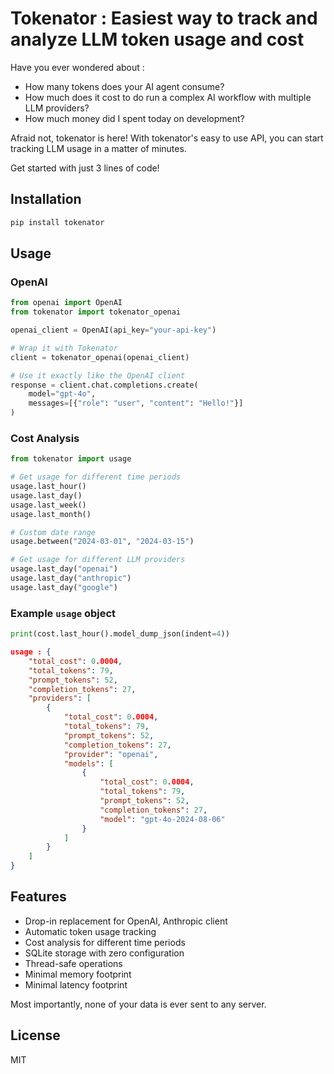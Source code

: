 # Tokenator : Easiest way to track and analyze LLM token usage and cost

Have you ever wondered about :
- How many tokens does your AI agent consume? 
- How much does it cost to do run a complex AI workflow with multiple LLM providers?
- How much money did I spent today on development?

Afraid not, tokenator is here! With tokenator's easy to use API, you can start tracking LLM usage in a matter of minutes.

Get started with just 3 lines of code!

## Installation

```bash
pip install tokenator
```

## Usage

### OpenAI

```python
from openai import OpenAI
from tokenator import tokenator_openai

openai_client = OpenAI(api_key="your-api-key")

# Wrap it with Tokenator
client = tokenator_openai(openai_client)

# Use it exactly like the OpenAI client
response = client.chat.completions.create(
    model="gpt-4o",
    messages=[{"role": "user", "content": "Hello!"}]
)
```

### Cost Analysis

```python
from tokenator import usage

# Get usage for different time periods
usage.last_hour()
usage.last_day()
usage.last_week()
usage.last_month()

# Custom date range
usage.between("2024-03-01", "2024-03-15")

# Get usage for different LLM providers
usage.last_day("openai")
usage.last_day("anthropic")
usage.last_day("google")
```

### Example `usage` object

```python
print(cost.last_hour().model_dump_json(indent=4))
```

```json
usage : {
    "total_cost": 0.0004,
    "total_tokens": 79,
    "prompt_tokens": 52,
    "completion_tokens": 27,
    "providers": [
        {
            "total_cost": 0.0004,
            "total_tokens": 79,
            "prompt_tokens": 52,
            "completion_tokens": 27,
            "provider": "openai",
            "models": [
                {
                    "total_cost": 0.0004,
                    "total_tokens": 79,
                    "prompt_tokens": 52,
                    "completion_tokens": 27,
                    "model": "gpt-4o-2024-08-06"
                }
            ]
        }
    ]
}
```

## Features

- Drop-in replacement for OpenAI, Anthropic client
- Automatic token usage tracking
- Cost analysis for different time periods
- SQLite storage with zero configuration
- Thread-safe operations
- Minimal memory footprint
- Minimal latency footprint

Most importantly, none of your data is ever sent to any server.

## License

MIT 